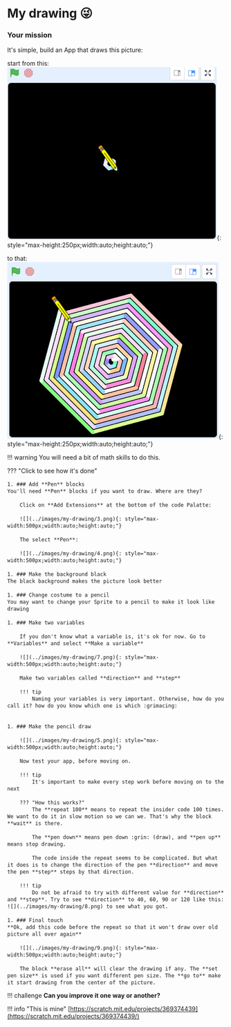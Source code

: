 # My drawing :stuck_out_tongue_winking_eye:

### Your mission

It's simple, build an App that draws this picture:

start from this: 
![](../images/my-drawing/2.png){: style="max-height:250px;width:auto;height:auto;"}

to that: 
![](../images/my-drawing/1.png){: style="max-height:250px;width:auto;height:auto;"}

!!! warning
    You will need a bit of math skills to do this.

??? "Click to see how it's done"

    1. ### Add **Pen** blocks
    You'll need **Pen** blocks if you want to draw. Where are they?

        Click on **Add Extensions** at the bottom of the code Palatte:

        ![](../images/my-drawing/3.png){: style="max-width:500px;width:auto;height:auto;"}

        The select **Pen**:

        ![](../images/my-drawing/4.png){: style="max-width:500px;width:auto;height:auto;"}

    1. ### Make the background black
    The black background makes the picture look better

    1. ### Change costume to a pencil
    You may want to change your Sprite to a pencil to make it look like drawing

    1. ### Make two variables

        If you don't know what a variable is, it's ok for now. Go to **Variables** and select **Make a variable**

        ![](../images/my-drawing/7.png){: style="max-width:500px;width:auto;height:auto;"}

        Make two variables called **direction** and **step**

        !!! tip
            Naming your variables is very important. Otherwise, how do you call it? how do you know which one is which :grimacing:


    1. ### Make the pencil draw

        ![](../images/my-drawing/5.png){: style="max-width:500px;width:auto;height:auto;"}

        Now test your app, before moving on.

        !!! tip
            It's important to make every step work before moving on to the next

        ??? "How this works?"        
            The **repeat 100** means to repeat the insider code 100 times. We want to do it in slow motion so we can we. That's why the block **wait** is there.

            The **pen down** means pen down :grin: (draw), and **pen up** means stop drawing.

            The code inside the repeat seems to be complicated. But what it does is to change the direction of the pen **direction** and move the pen **step** steps by that direction.

        !!! tip
            Do not be afraid to try with different value for **direction** and **step**. Try to see **direction** to 40, 60, 90 or 120 like this: ![](../images/my-drawing/8.png) to see what you got.
    
    1. ### Final touch
    **Ok, add this code before the repeat so that it won't draw over old picture all over again**

        ![](../images/my-drawing/9.png){: style="max-width:500px;width:auto;height:auto;"}

        The block **erase all** will clear the drawing if any. The **set pen size** is used if you want different pen size. The **go to** make it start drawing from the center of the picture.

!!! challenge
    **Can you improve it one way or another?**

!!! info "This is mine"
    [https://scratch.mit.edu/projects/369374439](https://scratch.mit.edu/projects/369374439/)
